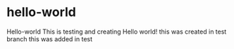 # hello-world
Hello-world
This is testing and creating Hello world!
this was created in test branch
this was added in test

